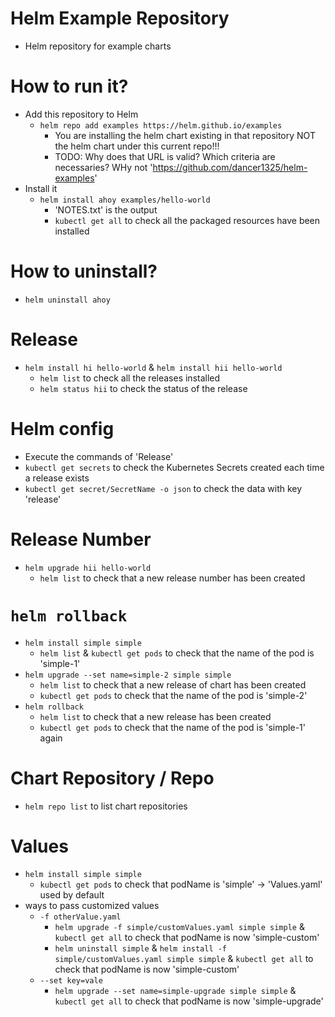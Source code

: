 # Helm Example Repository
* Helm repository for example charts

# How to run it?
* Add this repository to Helm
  * `helm repo add examples https://helm.github.io/examples`
    * You are installing the helm chart existing in that repository NOT the helm chart under this current repo!!!
    * TODO: Why does that URL is valid? Which criteria are necessaries? WHy not 'https://github.com/dancer1325/helm-examples'
* Install it
  * `helm install ahoy examples/hello-world`
    * 'NOTES.txt' is the output
    * `kubectl get all` to check all the packaged resources have been installed

# How to uninstall?
* `helm uninstall ahoy`

# Release
* `helm install hi hello-world` & `helm install hii hello-world`
  * `helm list` to check all the releases installed
  * `helm status hii` to check the status of the release

# Helm config
* Execute the commands of 'Release'
* `kubectl get secrets` to check the Kubernetes Secrets created each time a release exists
* `kubectl get secret/SecretName -o json` to check the data with key 'release'

# Release Number
* `helm upgrade hii hello-world`
  * `helm list` to check that a new release number has been created

# `helm rollback`
* `helm install simple simple`
  * `helm list` & `kubectl get pods` to check that the name of the pod is 'simple-1'
* `helm upgrade --set name=simple-2 simple simple`
  * `helm list` to check that a new release of chart has been created
  * `kubectl get pods` to check that the name of the pod is 'simple-2'
* `helm rollback`
  * `helm list` to check that a new release has been created
  * `kubectl get pods` to check that the name of the pod is 'simple-1' again

# Chart Repository / Repo
* `helm repo list` to list chart repositories

# Values
* `helm install simple simple`
  * `kubectl get pods` to check that podName is 'simple' -> 'Values.yaml' used by default
* ways to pass customized values
  * `-f otherValue.yaml`
    * `helm upgrade -f simple/customValues.yaml simple simple` & `kubectl get all` to check that podName is now 'simple-custom'
    * `helm uninstall simple` & `helm install -f simple/customValues.yaml simple simple` & `kubectl get all` to check that podName is now 'simple-custom'
  * `--set key=vale`
    * `helm upgrade --set name=simple-upgrade simple simple` & `kubectl get all` to check that podName is now 'simple-upgrade'
